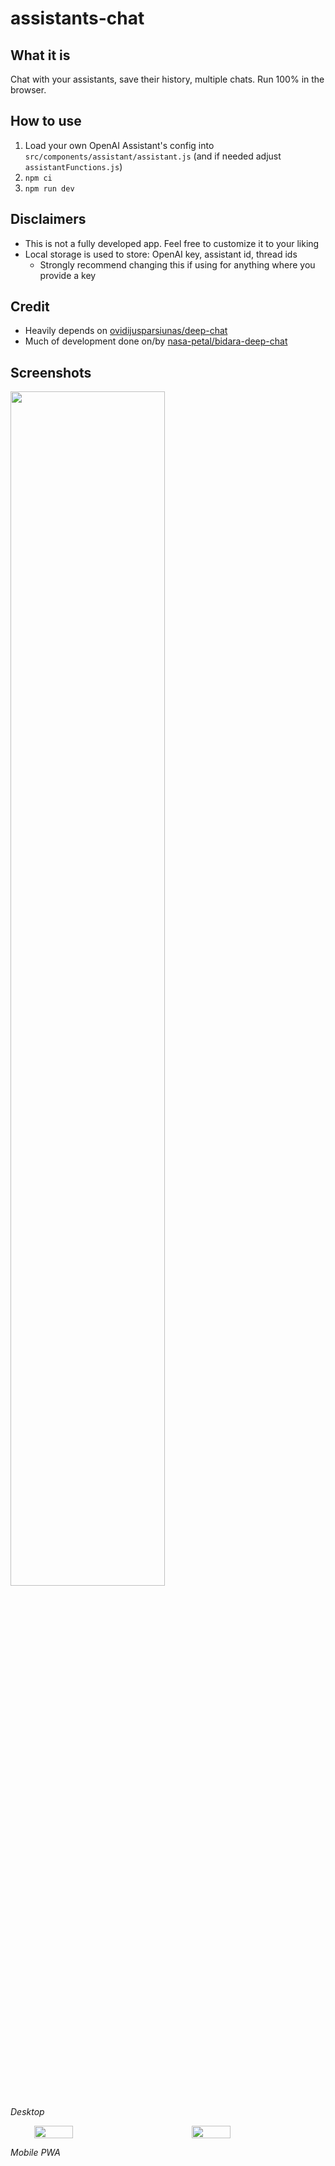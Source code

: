 # assistants-chat
## What it is
Chat with your assistants, save their history, multiple chats. Run 100% in the browser.

## How to use
1. Load your own OpenAI Assistant's config into `src/components/assistant/assistant.js` (and if needed adjust `assistantFunctions.js`)
2. `npm ci`
3. `npm run dev`

## Disclaimers
- This is not a fully developed app. Feel free to customize it to your liking
- Local storage is used to store: OpenAI key, assistant id, thread ids
  - Strongly recommend changing this if using for anything where you provide a key

## Credit
- Heavily depends on [ovidijusparsiunas/deep-chat](https://github.com/ovidijusparsiunas/deep-chat)
- Much of development done on/by [nasa-petal/bidara-deep-chat](https://github.com/nasa-petal/bidara-deep-chat)

## Screenshots

<img src="https://github.com/jackitaliano/assistants-chat/assets/93797825/1d78391c-0325-400f-874f-178fb92df9bf" width="70%"/>

*Desktop*

<div style="display: flex; justify-content: space-around;">
<img src="https://github.com/jackitaliano/assistants-chat/assets/93797825/a07d5b65-f19f-4ade-bffb-164bc9fe9f74" width="35%"/>
<img src="https://github.com/jackitaliano/assistants-chat/assets/93797825/023121fc-0189-4256-93ba-2311ac723356" width="35%"/>
</div>

*Mobile PWA*
